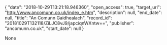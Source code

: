 {
  "date": "2018-10-29T13:21:18.946360", 
  "open_access": true, 
  "target_url": "http://www.ancomunn.co.uk/index_e.htm", 
  "description": null, 
  "end_date": null, 
  "title": "An Comunn Gaidhealach", 
  "record_id": "20181029T132118/ZiLJC8vJ9/japciqnWXntw==", 
  "publisher": "ancomunn.co.uk", 
  "start_date": null
}

None